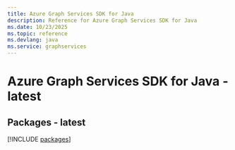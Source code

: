 ```yaml
---
title: Azure Graph Services SDK for Java
description: Reference for Azure Graph Services SDK for Java
ms.date: 10/23/2025
ms.topic: reference
ms.devlang: java
ms.service: graphservices
---
```

# Azure Graph Services SDK for Java - latest
## Packages - latest
[!INCLUDE [packages](graph-services-index.md)]